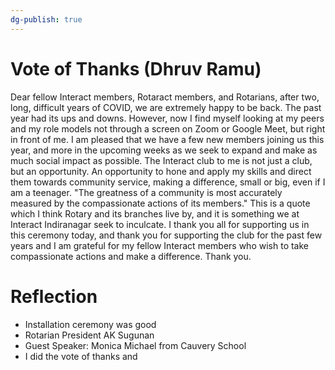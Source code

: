 ```yaml
---
dg-publish: true
---
```

# Vote of Thanks (Dhruv Ramu)

Dear fellow Interact members, Rotaract members, and Rotarians, after two, long, difficult years of COVID, we are extremely happy to be back. The past year had its ups and downs.
However, now I find myself looking at my peers and my role models not through a screen on Zoom or Google Meet, but right in front of me. 
I am pleased that we have a few new members joining us this year, and more in the upcoming weeks as we seek to expand and make as much social impact as possible.
The Interact club to me is not just a club, but an opportunity. An opportunity to hone and apply my skills and direct them towards community service, making a difference, small or big, even if I am a teenager.
"The greatness of a community is most accurately measured by the compassionate actions of its members."
This is a quote which I think Rotary and its branches live by, and it is something we at Interact Indiranagar seek to inculcate.
I thank you all for supporting us in this ceremony today, and thank you for supporting the club for the past few years and I am grateful for my fellow Interact members who wish to take compassionate actions and make a difference.
Thank you.

# Reflection
- Installation ceremony was good
- Rotarian President AK Sugunan
- Guest Speaker: Monica Michael from Cauvery School
- I did the vote of thanks and 